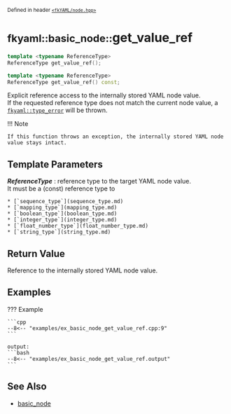 <small>Defined in header [`<fkYAML/node.hpp>`](https://github.com/fktn-k/fkYAML/blob/develop/include/fkYAML/node.hpp)</small>

# <small>fkyaml::basic_node::</small>get_value_ref

```cpp
template <typename ReferenceType>
ReferenceType get_value_ref();

template <typename ReferenceType>
ReferenceType get_value_ref() const;
```

Explicit reference access to the internally stored YAML node value.  
If the requested reference type does not match the current node value, a [`fkyaml::type_error`](../exception/type_error.md) will be thrown.  

!!! Note

    If this function throws an exception, the internally stored YAML node value stays intact.

## **Template Parameters**

***ReferenceType***
:   reference type to the target YAML node value.  
    It must be a (const) reference type to

    * [`sequence_type`](sequence_type.md)
    * [`mapping_type`](mapping_type.md)
    * [`boolean_type`](boolean_type.md)
    * [`integer_type`](integer_type.md)
    * [`float_number_type`](float_number_type.md)
    * [`string_type`](string_type.md)

## **Return Value**

Reference to the internally stored YAML node value.

## **Examples**

??? Example

    ```cpp
    --8<-- "examples/ex_basic_node_get_value_ref.cpp:9"
    ```

    output:
    ```bash
    --8<-- "examples/ex_basic_node_get_value_ref.output"
    ```

## **See Also**

* [basic_node](index.md)
